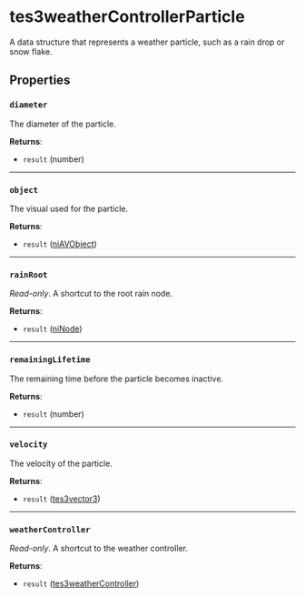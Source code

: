# tes3weatherControllerParticle
<div class="search_terms" style="display: none">tes3weathercontrollerparticle, weathercontrollerparticle</div>

<!---
	This file is autogenerated. Do not edit this file manually. Your changes will be ignored.
	More information: https://github.com/MWSE/MWSE/tree/master/docs
-->

A data structure that represents a weather particle, such as a rain drop or snow flake.

## Properties

### `diameter`
<div class="search_terms" style="display: none">diameter</div>

The diameter of the particle.

**Returns**:

* `result` (number)

***

### `object`
<div class="search_terms" style="display: none">object</div>

The visual used for the particle.

**Returns**:

* `result` ([niAVObject](../../types/niAVObject))

***

### `rainRoot`
<div class="search_terms" style="display: none">rainroot</div>

*Read-only*. A shortcut to the root rain node.

**Returns**:

* `result` ([niNode](../../types/niNode))

***

### `remainingLifetime`
<div class="search_terms" style="display: none">remaininglifetime</div>

The remaining time before the particle becomes inactive.

**Returns**:

* `result` (number)

***

### `velocity`
<div class="search_terms" style="display: none">velocity</div>

The velocity of the particle.

**Returns**:

* `result` ([tes3vector3](../../types/tes3vector3))

***

### `weatherController`
<div class="search_terms" style="display: none">weathercontroller</div>

*Read-only*. A shortcut to the weather controller.

**Returns**:

* `result` ([tes3weatherController](../../types/tes3weatherController))

